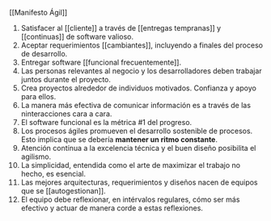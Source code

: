 [[Manifesto Ágil]] 

1. Satisfacer al [[cliente]] a través de [[entregas tempranas]] y [[continuas]] de software valioso.
2. Aceptar requerimientos [[cambiantes]], incluyendo a finales del proceso de desarrollo.
3. Entregar software [[funcional frecuentemente]].
4. Las personas relevantes al negocio y los desarrolladores deben trabajar juntos durante el proyecto.
5. Crea proyectos alrededor de individuos motivados. Confianza y apoyo para ellos.
6. La manera más efectiva de comunicar información es a través de las ninteracciones cara a cara.
7. El software funcional es la métrica #1 del progreso.
8. Los procesos ágiles promueven el desarrollo sostenible de procesos. Esto implica que se debería **mantener un ritmo constante**.
9. Atención contínua a la excelencia técnica y el buen diseño posibilita el agilismo.
10. La simplicidad, entendida como el arte de maximizar el trabajo no hecho, es esencial.
11. Las mejores arquitecturas, requerimientos y diseños nacen de equipos que se [[autogestionan]].
12. El equipo debe reflexionar, en intérvalos regulares, cómo ser más efectivo y actuar de manera corde a estas reflexiones.